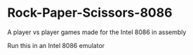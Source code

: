 # Rock-Paper-Scissors-8086

A player vs player games made for the Intel 8086 in assembly

Run this in an Intel 8086 emulator
